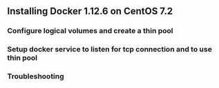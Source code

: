 ## Installing Docker 1.12.6 on CentOS 7.2



### Configure logical volumes and create a thin pool



### Setup docker service to listen for tcp connection and to use thin pool



### Troubleshooting    
